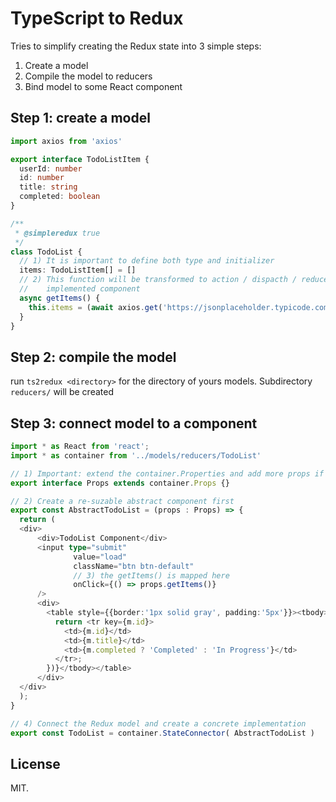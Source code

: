 
# TypeScript to Redux

Tries to simplify creating the Redux state into 3 simple steps:

1. Create a model
2. Compile the model to reducers
3. Bind model to some React component

## Step 1: create a model

```typescript
import axios from 'axios'

export interface TodoListItem {
  userId: number
  id: number
  title: string
  completed: boolean
}

/**
 * @simpleredux true
 */
class TodoList {
  // 1) It is important to define both type and initializer
  items: TodoListItem[] = []
  // 2) This function will be transformed to action / dispacth / reducer and can be used from the
  //    implemented component
  async getItems() {
    this.items = (await axios.get('https://jsonplaceholder.typicode.com/todos')).data
  }
}
```

## Step 2: compile the model

run `ts2redux <directory>` for the directory of yours models. Subdirectory `reducers/` will be created

## Step 3: connect model to a component

```typescript
import * as React from 'react';
import * as container from '../models/reducers/TodoList'

// 1) Important: extend the container.Properties and add more props if needed
export interface Props extends container.Props {}

// 2) Create a re-suzable abstract component first
export const AbstractTodoList = (props : Props) => {
  return (
  <div>
      <div>TodoList Component</div>
      <input type="submit"
              value="load"
              className="btn btn-default"
              // 3) the getItems() is mapped here
              onClick={() => props.getItems()}
      />
      <div>
        <table style={{border:'1px solid gray', padding:'5px'}}><tbody>{props.items.map( m => {
          return <tr key={m.id}>
            <td>{m.id}</td>
            <td>{m.title}</td>
            <td>{m.completed ? 'Completed' : 'In Progress'}</td>
          </tr>;
        })}</tbody></table>        
      </div>
  </div>
  );
}

// 4) Connect the Redux model and create a concrete implementation
export const TodoList = container.StateConnector( AbstractTodoList )
```



## License

MIT.
